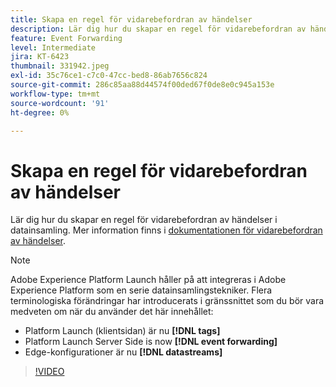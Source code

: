 ```yaml
---
title: Skapa en regel för vidarebefordran av händelser
description: Lär dig hur du skapar en regel för vidarebefordran av händelser i datainsamling.
feature: Event Forwarding
level: Intermediate
jira: KT-6423
thumbnail: 331942.jpeg
exl-id: 35c76ce1-c7c0-47cc-bed8-86ab7656c824
source-git-commit: 286c85aa88d44574f00ded67f0de8e0c945a153e
workflow-type: tm+mt
source-wordcount: '91'
ht-degree: 0%

---
```


# Skapa en regel för vidarebefordran av händelser

Lär dig hur du skapar en regel för vidarebefordran av händelser i datainsamling. Mer information finns i [dokumentationen för vidarebefordran av händelser](https://experienceleague.adobe.com/docs/experience-platform/tags/event-forwarding/overview.html?lang=sv-SE).

>[!NOTE]
>
>Adobe Experience Platform Launch håller på att integreras i Adobe Experience Platform som en serie datainsamlingstekniker. Flera terminologiska förändringar har introducerats i gränssnittet som du bör vara medveten om när du använder det här innehållet:
>
> * Platform Launch (klientsidan) är nu **[!DNL tags]**
> * Platform Launch Server Side is now **[!DNL event forwarding]**
> * Edge-konfigurationer är nu **[!DNL datastreams]**

>[!VIDEO](https://video.tv.adobe.com/v/331942?learn=on&enablevpops)
